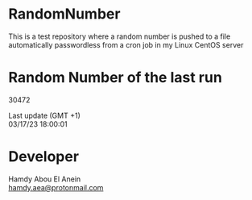 # RandomNumber    
This is a test repository where a random number is pushed to a file automatically passwordless from a cron job in my Linux CentOS server    
# Random Number of the last run   
30472
      
Last update (GMT +1)    
03/17/23 18:00:01
# Developer    
Hamdy Abou El Anein   
hamdy.aea@protonmail.com
